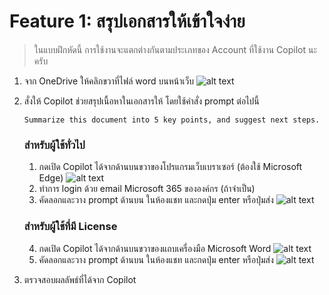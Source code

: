 # Feature 1: สรุปเอกสารให้เข้าใจง่าย

> ในแบบฝึกหัดนี้ การใช้งานจะแตกต่างกันตามประเภทของ Account ที่ใช้งาน Copilot นะครับ

1. จาก OneDrive ให้คลิกขวาที่ไฟล์ word บนหน้าเว็บ 
   ![alt text](../images/2025-08-23_21-41-54.png)

2. สั่งให้ Copilot ช่วยสรุปเนื้อหาในเอกสารให้ โดยใช้คำสั่ง prompt ต่อไปนี้
   
   ```
   Summarize this document into 5 key points, and suggest next steps.
   ```

   ### สำหรับผู้ใช้ทั่วไป
   1. กดเปิด Copilot ได้จากด้านบนขวาของโปรแกรมเว็บเบราเซอร์ (ต้องใช้ Microsoft Edge)
   ![alt text](../images/2025-08-23_21-45-01.png)
   2. ทำการ login ด้วย email Microsoft 365 ขององค์กร (ถ้าจำเป็น)
   3. คัดลอกและวาง prompt ด้านบน ในห้องแชท และกดปุ่ม enter หรือปุ่มส่ง
   ![alt text](../images/2025-08-23_21-59-40.png)

   ### สำหรับผู้ใช้ที่มี License
   4. กดเปิด Copilot ได้จากด้านบนขวาของแถบเครื่องมือ Microsoft Word
   ![alt text](../images/2025-08-23_22-01-09.png)
   5. คัดลอกและวาง prompt ด้านบน ในห้องแชท และกดปุ่ม enter หรือปุ่มส่ง
   ![alt text](../images/2025-08-23_22-02-47.png)

3. ตรวจสอบผลลัพธ์ที่ได้จาก Copilot